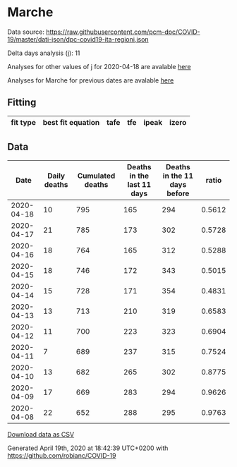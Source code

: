 # Marche

Data source: https://raw.githubusercontent.com/pcm-dpc/COVID-19/master/dati-json/dpc-covid19-ita-regioni.json

Delta days analysis (j): 11

Analyses for other values of j for 2020-04-18 are avalable [here](../2020-04-18/README.md)

Analyses for Marche for previous dates are avalable [here](../README.md)

## Fitting 
|fit type|best fit equation|tafe|tfe|ipeak|izero|
|-------|-----|--------|------|---|---|

## Data
|Date|Daily deaths|Cumulated deaths|Deaths in the last 11 days|Deaths in the 11 days before|ratio|
|----|----------|-----------|-------|--------------------|-----|
|2020-04-18|10|795|165|294|0.5612|
|2020-04-17|21|785|173|302|0.5728|
|2020-04-16|18|764|165|312|0.5288|
|2020-04-15|18|746|172|343|0.5015|
|2020-04-14|15|728|171|354|0.4831|
|2020-04-13|13|713|210|319|0.6583|
|2020-04-12|11|700|223|323|0.6904|
|2020-04-11|7|689|237|315|0.7524|
|2020-04-10|13|682|265|302|0.8775|
|2020-04-09|17|669|283|294|0.9626|
|2020-04-08|22|652|288|295|0.9763|

[Download data as CSV](COVID-19_marche_j11_2020-04-18.csv)

Generated April 19th, 2020 at 18:42:39 UTC+0200 with https://github.com/robianc/COVID-19
